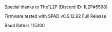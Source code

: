
Special thanks to The1L2P (Discord ID: 1L2P#5598) 

Firmware tested with SPAD_v0.9.12.92 Full Release

Baud Rate is 115200

